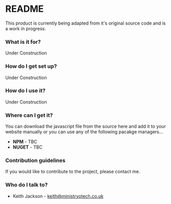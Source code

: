 # README #

This product is currently being adapted from it's original source code and is a work in progress.

### What is it for? ###
Under Construction

### How do I get set up? ###
Under Construction

### How do I use it? ###
Under Construction

### Where can I get it? ###
You can download the javascript file from the source here and add it to your website manually or you can use any of the following pacakge managers...

- **NPM** - TBC
- **NUGET** - TBC

### Contribution guidelines ###
If you would like to contribute to the project, please contact me.

### Who do I talk to? ###
* Keith Jackson - keith@ministryotech.co.uk